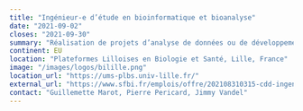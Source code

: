 ```yaml
---
title: "Ingénieur-e d’étude en bioinformatique et bioanalyse"
date: "2021-09-02"
closes: "2021-09-30"
summary: "Réalisation de projets d’analyse de données ou de développement de pipelines d’analyse; rédaction et communication des résultats sous forme de rapports et de présentations orales; participation aux activités interne de la plateforme (groupes de travail, animation technique)"
continent: EU
location: "Plateformes Lilloises en Biologie et Santé, Lille, France"
image: "/images/logos/bilille.png"
location_url: "https://ums-plbs.univ-lille.fr/"
external_url: "https://www.sfbi.fr/emplois/offre/202108310315-cdd-ingenieur-e-detude-en-bioinformatique-et-bioanalyse"
contact: "Guillemette Marot, Pierre Pericard, Jimmy Vandel"
---
```

